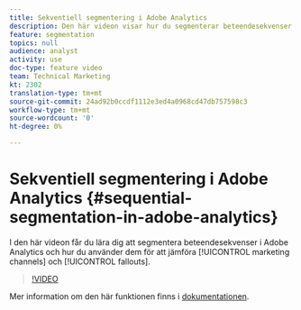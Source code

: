 ```yaml
---
title: Sekventiell segmentering i Adobe Analytics
description: Den här videon visar hur du segmenterar beteendesekvenser i Adobe Analytics och hur du använder den för att jämföra marknadsföringskanaler och utfall.
feature: segmentation
topics: null
audience: analyst
activity: use
doc-type: feature video
team: Technical Marketing
kt: 2302
translation-type: tm+mt
source-git-commit: 24ad92b0ccdf1112e3ed4a0968cd47db757598c3
workflow-type: tm+mt
source-wordcount: '0'
ht-degree: 0%

---
```



# Sekventiell segmentering i Adobe Analytics {#sequential-segmentation-in-adobe-analytics}

I den här videon får du lära dig att segmentera beteendesekvenser i Adobe Analytics och hur du använder dem för att jämföra [!UICONTROL marketing channels] och [!UICONTROL fallouts].

>[!VIDEO](https://video.tv.adobe.com/v/25405/?quality=12)

Mer information om den här funktionen finns i [dokumentationen](https://marketing.adobe.com/resources/help/en_US/analytics/segment/index.html?f=seg_build_ui).
